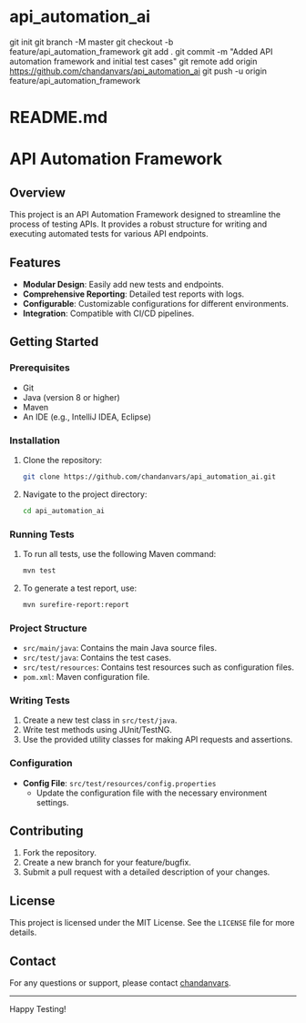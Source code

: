 # api_automation_ai
git init
git branch -M master
git checkout -b feature/api_automation_framework
git add .
git commit -m "Added API automation framework and initial test cases"
git remote add origin https://github.com/chandanvars/api_automation_ai
git push -u origin feature/api_automation_framework

# README.md

# API Automation Framework

## Overview
This project is an API Automation Framework designed to streamline the process of testing APIs. It provides a robust structure for writing and executing automated tests for various API endpoints.

## Features
- **Modular Design**: Easily add new tests and endpoints.
- **Comprehensive Reporting**: Detailed test reports with logs.
- **Configurable**: Customizable configurations for different environments.
- **Integration**: Compatible with CI/CD pipelines.

## Getting Started

### Prerequisites
- Git
- Java (version 8 or higher)
- Maven
- An IDE (e.g., IntelliJ IDEA, Eclipse)

### Installation
1. Clone the repository:
    ```sh
    git clone https://github.com/chandanvars/api_automation_ai.git
    ```
2. Navigate to the project directory:
    ```sh
    cd api_automation_ai
    ```

### Running Tests
1. To run all tests, use the following Maven command:
    ```sh
    mvn test
    ```
2. To generate a test report, use:
    ```sh
    mvn surefire-report:report
    ```

### Project Structure
- `src/main/java`: Contains the main Java source files.
- `src/test/java`: Contains the test cases.
- `src/test/resources`: Contains test resources such as configuration files.
- `pom.xml`: Maven configuration file.

### Writing Tests
1. Create a new test class in `src/test/java`.
2. Write test methods using JUnit/TestNG.
3. Use the provided utility classes for making API requests and assertions.

### Configuration
- **Config File**: `src/test/resources/config.properties`
    - Update the configuration file with the necessary environment settings.

## Contributing
1. Fork the repository.
2. Create a new branch for your feature/bugfix.
3. Submit a pull request with a detailed description of your changes.

## License
This project is licensed under the MIT License. See the `LICENSE` file for more details.

## Contact
For any questions or support, please contact [chandanvars](https://github.com/chandanvars).

---

Happy Testing!